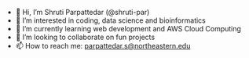 - 👋 Hi, I’m Shruti Parpattedar (@shruti-par)
- 👀 I’m interested in coding, data science and bioinformatics
- 🌱 I’m currently learning web development and AWS Cloud Computing
- 💞️ I’m looking to collaborate on fun projects
- 📫 How to reach me: parpattedar.s@northeastern.edu

<!---
shruti-par/shruti-par is a ✨ special ✨ repository because its `README.md` (this file) appears on your GitHub profile.
You can click the Preview link to take a look at your changes.
--->
